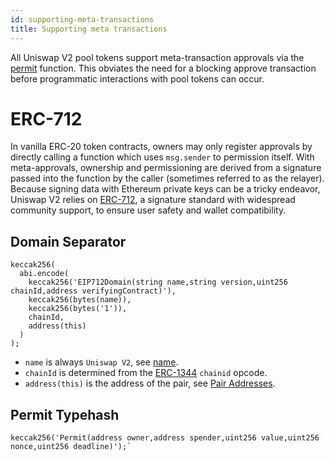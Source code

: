 ```yaml
---
id: supporting-meta-transactions
title: Supporting meta transactions
---
```


All Uniswap V2 pool tokens support meta-transaction approvals via the [permit](../../reference/smart-contracts/pair-erc-20#permit) function. This obviates the need for a blocking approve transaction before programmatic interactions with pool tokens can occur.

# ERC-712

In vanilla ERC-20 token contracts, owners may only register approvals by directly calling a function which uses `msg.sender` to permission itself. With meta-approvals, ownership and permissioning are derived from a signature passed into the function by the caller (sometimes referred to as the relayer). Because signing data with Ethereum private keys can be a tricky endeavor, Uniswap V2 relies on [ERC-712](https://eips.ethereum.org/EIPS/eip-712), a signature standard with widespread community support, to ensure user safety and wallet compatibility.

## Domain Separator

```solidity
keccak256(
  abi.encode(
    keccak256('EIP712Domain(string name,string version,uint256 chainId,address verifyingContract)'),
    keccak256(bytes(name)),
    keccak256(bytes('1')),
    chainId,
    address(this)
  )
);
```

- `name` is always `Uniswap V2`, see [name](../../reference/smart-contracts/pair-erc-20#name).
- `chainId` is determined from the [ERC-1344](https://ethereum-magicians.org/t/eip-1344-add-chain-id-opcode/1131) `chainid` opcode.
- `address(this)` is the address of the pair, see [Pair Addresses](../../../../sdk/v2/guides/getting-pair-addresses).

## Permit Typehash

```solidity
keccak256('Permit(address owner,address spender,uint256 value,uint256 nonce,uint256 deadline)');`
```
